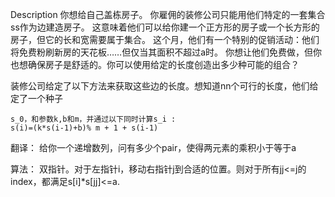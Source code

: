 Description
你想给自己盖栋房子。 你雇佣的装修公司只能用他们特定的一套集合ss作为边建造房子。 
这意味着他们可以给你建一个正方形的房子或一个长方形的房子，但它的长和宽需要属于集合。
这个月，他们有一个特别的促销活动：他们将免费粉刷新房的天花板……但仅当其面积不超过a时。 
你想让他们免费做，但你也想确保房子是舒适的。你可以使用给定的长度创造出多少种可能的组合？

装修公司给定了以下方法来获取这些边的长度。想知道nn个可行的长度，他们给定了一个种子
```
s_0，和参数k,b和m，并通过以下同时计算s_i : 
s(i)=(k*s(i-1)+b)% m + 1 + s(i-1)
```

翻译：
给你一个递增数列，问有多少个pair，使得两元素的乘积小于等于a

算法：
双指针。对于左指针i，移动右指针j到合适的位置。则对于所有jj<=j的index，都满足s[i]*s[jj]<=a.
